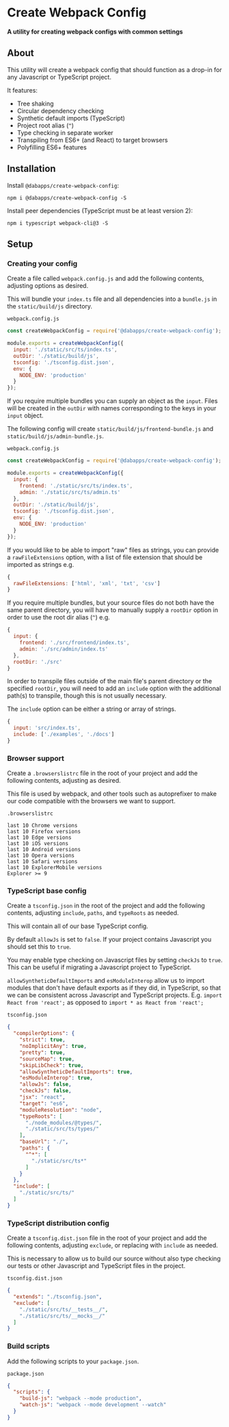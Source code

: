 # Create Webpack Config

**A utility for creating webpack configs with common settings**

## About

This utility will create a webpack config that should function as a drop-in for any Javascript or TypeScript project.

It features:

* Tree shaking
* Circular dependency checking
* Synthetic default imports (TypeScript)
* Project root alias (`^`)
* Type checking in separate worker
* Transpiling from ES6+ (and React) to target browsers
* Polyfilling ES6+ features

## Installation

Install `@dabapps/create-webpack-config`:

```shell
npm i @dabapps/create-webpack-config -S
```

Install peer dependencies (TypeScript must be at least version 2):

```shell
npm i typescript webpack-cli@3 -S
```

## Setup

### Creating your config

Create a file called `webpack.config.js` and add the following contents, adjusting options as desired.

This will bundle your `index.ts` file and all dependencies into a `bundle.js` in the `static/build/js` directory.

`webpack.config.js`
```js
const createWebpackConfig = require('@dabapps/create-webpack-config');

module.exports = createWebpackConfig({
  input: './static/src/ts/index.ts',
  outDir: './static/build/js',
  tsconfig: './tsconfig.dist.json',
  env: {
    NODE_ENV: 'production'
  }
});
```

If you require multiple bundles you can supply an object as the `input`. Files will be created in the `outDir` with names corresponding to the keys in your `input` object.

The following config will create `static/build/js/frontend-bundle.js` and `static/build/js/admin-bundle.js`.

`webpack.config.js`
```js
const createWebpackConfig = require('@dabapps/create-webpack-config');

module.exports = createWebpackConfig({
  input: {
    frontend: './static/src/ts/index.ts',
    admin: './static/src/ts/admin.ts'
  },
  outDir: './static/build/js',
  tsconfig: './tsconfig.dist.json',
  env: {
    NODE_ENV: 'production'
  }
});
```

If you would like to be able to import "raw" files as strings, you can provide a `rawFileExtensions` option, with a list of file extension that should be imported as strings e.g.

```js
{
  rawFileExtensions: ['html', 'xml', 'txt', 'csv']
}
```

If you require multiple bundles, but your source files do not both have the same parent directory, you will have to manually supply a `rootDir` option in order to use the root dir alias (`^`) e.g.

```js
{
  input: {
    frontend: './src/frontend/index.ts',
    admin: './src/admin/index.ts'
  },
  rootDir: './src'
}
```

In order to transpile files outside of the main file's parent directory or the specified `rootDir`, you will need to add an `include` option with the additional path(s) to transpile, though this is not usually necessary.

The `include` option can be either a string or array of strings.

```js
{
  input: 'src/index.ts',
  include: ['./examples', './docs']
}
```

### Browser support

Create a `.browserslistrc` file in the root of your project and add the following contents, adjusting as desired.

This file is used by webpack, and other tools such as autoprefixer to make our code compatible with the browsers we want to support.

`.browserslistrc`
```
last 10 Chrome versions
last 10 Firefox versions
last 10 Edge versions
last 10 iOS versions
last 10 Android versions
last 10 Opera versions
last 10 Safari versions
last 10 ExplorerMobile versions
Explorer >= 9
```

### TypeScript base config

Create a `tsconfig.json` in the root of the project and add the following contents, adjusting `include`, `paths`, and `typeRoots` as needed.

This will contain all of our base TypeScript config.

By default `allowJs` is set to `false`. If your project contains Javascript you should set this to `true`.

You may enable type checking on Javascript files by setting `checkJs` to `true`. This can be useful if migrating a Javascript project to TypeScript.

`allowSyntheticDefaultImports` and `esModuleInterop` allow us to import modules that don't have default exports as if they did, in TypeScript, so that we can be consistent across Javascript and TypeScript projects. E.g. `import React from 'react';` as opposed to `import * as React from 'react';`

`tsconfig.json`
```json
{
  "compilerOptions": {
    "strict": true,
    "noImplicitAny": true,
    "pretty": true,
    "sourceMap": true,
    "skipLibCheck": true,
    "allowSyntheticDefaultImports": true,
    "esModuleInterop": true,
    "allowJs": false,
    "checkJs": false,
    "jsx": "react",
    "target": "es6",
    "moduleResolution": "node",
    "typeRoots": [
      "./node_modules/@types/",
      "./static/src/ts/types/"
    ],
    "baseUrl": "./",
    "paths": {
      "^*": [
        "./static/src/ts*"
      ]
    }
  },
  "include": [
    "./static/src/ts/"
  ]
}
```

### TypeScript distribution config

Create a `tsconfig.dist.json` file in the root of your project and add the following contents, adjusting `exclude`, or replacing with `include` as needed.

This is necessary to allow us to build our source without also type checking our tests or other Javascript and TypeScript files in the project.

`tsconfig.dist.json`
```json
{
  "extends": "./tsconfig.json",
  "exclude": [
    "./static/src/ts/__tests__/",
    "./static/src/ts/__mocks__/"
  ]
}
```

### Build scripts

Add the following scripts to your `package.json`.

`package.json`
```json
{
  "scripts": {
    "build-js": "webpack --mode production",
    "watch-js": "webpack --mode development --watch"
  }
}
```
